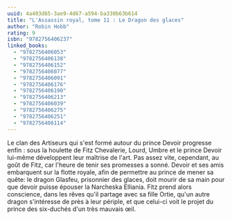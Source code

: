 ```yaml
---
uuid: 4a403d65-3ae9-4d67-a594-ba330b63b614
title: "L'Assassin royal, tome 11 : Le Dragon des glaces"
author: "Robin Hobb"
rating: 9
isbn: "9782756406237"
linked_books:
  - "9782756406053"
  - "9782756406138"
  - "9782756406152"
  - "9782756406077"
  - "9782756406091"
  - "9782756406176"
  - "9782756406190"
  - "9782756406213"
  - "9782756406039"
  - "9782756406275"
  - "9782756406251"
  - "9782756406114"
---
```


Le clan des Artiseurs qui s'est formé autour du prince Devoir progresse enfin : sous la houlette de Fitz Chevalerie, Lourd, Umbre et le prince Devoir lui-même développent leur maîtrise de l'art. Pas assez vite, cependant, au goût de Fitz, car l'heure de tenir ses promesses a sonné. Devoir et ses amis embarquent sur la flotte royale, afin de permettre au prince de mener sa quête: le dragon Glasfeu, prisonnier des glaces, doit mourir de sa main pour que devoir puisse épouser la Narcheska Elliania. Fitz prend alors conscience, dans les rêves qu'il partage avec sa fille Ortie, qu'un autre dragon s'intéresse de près à leur périple, et que celui-ci voit le projet du prince des six-duchés d'un très mauvais œil.